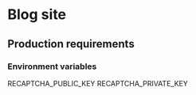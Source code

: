# Blog site

## Production requirements

### Environment variables
RECAPTCHA_PUBLIC_KEY
RECAPTCHA_PRIVATE_KEY
